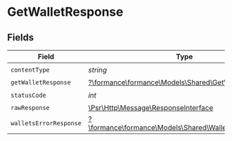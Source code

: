 # GetWalletResponse


## Fields

| Field                                                                                                        | Type                                                                                                         | Required                                                                                                     | Description                                                                                                  |
| ------------------------------------------------------------------------------------------------------------ | ------------------------------------------------------------------------------------------------------------ | ------------------------------------------------------------------------------------------------------------ | ------------------------------------------------------------------------------------------------------------ |
| `contentType`                                                                                                | *string*                                                                                                     | :heavy_check_mark:                                                                                           | N/A                                                                                                          |
| `getWalletResponse`                                                                                          | [?\formance\formance\Models\Shared\GetWalletResponse](../../models/shared/GetWalletResponse.md)              | :heavy_minus_sign:                                                                                           | Wallet                                                                                                       |
| `statusCode`                                                                                                 | *int*                                                                                                        | :heavy_check_mark:                                                                                           | N/A                                                                                                          |
| `rawResponse`                                                                                                | [\Psr\Http\Message\ResponseInterface](https://www.php-fig.org/psr/psr-7/#33-psrhttpmessageresponseinterface) | :heavy_minus_sign:                                                                                           | N/A                                                                                                          |
| `walletsErrorResponse`                                                                                       | [?\formance\formance\Models\Shared\WalletsErrorResponse](../../models/shared/WalletsErrorResponse.md)        | :heavy_minus_sign:                                                                                           | Error                                                                                                        |